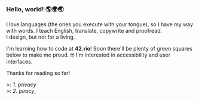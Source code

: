 ### Hello, world! 🌎🌍🌏

I love languages (the ones you execute with your tongue), so I have my way with words. I teach English, translate, copywrite and proofread.<br>
I design, but not for a living.

I'm learning how to code at **42.rio**! Soon there'll be plenty of green squares below to make me proud. 🤓
I'm interested in accessibility and user interfaces.

Thanks for reading so far!

*>: 1. privacy*<br>
*>: 2. piracy_*

<!--
**WicCaesar/WicCaesar** is a ✨ _special_ ✨ repository because its `README.md` (this file) appears on your GitHub profile.

Here are some ideas to get you started:

- 🔭 I’m currently working on ...
- 🌱 I’m currently learning ...
- 👯 I’m looking to collaborate on ...
- 🤔 I’m looking for help with ...
- 💬 Ask me about ...
- 📫 How to reach me: ...
- 😄 Pronouns: ...
- ⚡ Fun fact: ...
-->
